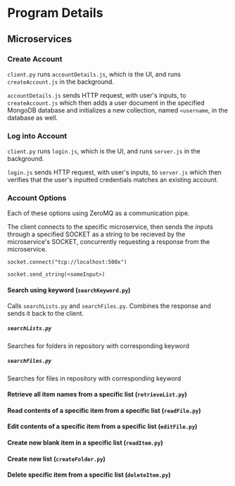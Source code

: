 # Program Details

## Microservices

### Create Account

`client.py` runs `accountDetails.js`, which is the UI, and runs `createAccount.js` in the background.

`accountDetails.js` sends HTTP request, with user's inputs, to `createAccount.js` which then adds a user document in the specified MongoDB database and initializes a new collection, named `<username`, in the database as well.

### Log into Account

`client.py` runs `login.js`, which is the UI, and runs `server.js` in the background.

`login.js` sends HTTP request, with user's inputs, to `server.js` which then verifies that the user's inputted credentials matches an existing account.

### Account Options
Each of these options using ZeroMQ as a communication pipe. 

The client connects to the specific microservice, then sends the inputs through a specified SOCKET as a string to be recieved by the microservice's SOCKET, concurrently requesting a response from the microservice.

`socket.connect("tcp://localhost:500x")`

`socket.send_string(<someInput>)`

#### Search using keyword (`searchKeyword.py`)

Calls `searchLists.py` and `searchFiles.py`. Combines the response and sends it back to the client.

##### `searchLists.py` 
Searches for folders in repository with corresponding keyword

##### `searchFiles.py` 
Searches for files in repository with corresponding keyword

#### Retrieve all item names from a specific list (`retrieveList.py`)

#### Read contents of a specific item from a specific list (`readFile.py`)

#### Edit contents of a specific item from a specific list (`editFile.py`)

#### Create new blank item in a specific list (`readItem.py`)

#### Create new list (`createFolder.py`)

#### Delete specific item from a specific list (`deleteItem.py`)





